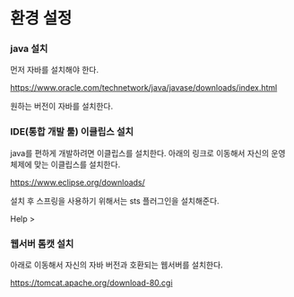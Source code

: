 # 환경 설정

###  java 설치

먼저 자바를 설치해야 한다. 

https://www.oracle.com/technetwork/java/javase/downloads/index.html

원하는 버전이 자바를 설치한다. 

### IDE(통합 개발 툴) 이클립스 설치

java를 편하게 개발하려면 이클립스를 설치한다. 아래의 링크로 이동해서 자신의 운영체제에 맞는 이클립스를 설치한다. 

https://www.eclipse.org/downloads/

설치 후 스프링을 사용하기 위해서는 sts 플러그인을 설치해준다. 

Help > 



### 웹서버 톰캣 설치 

아래로 이동해서 자신의 자바 버전과 호환되는 웹서버를 설치한다.

https://tomcat.apache.org/download-80.cgi

 

